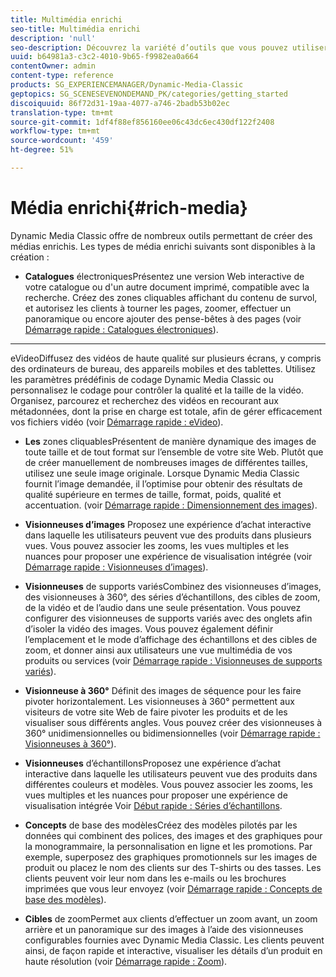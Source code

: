 ```yaml
---
title: Multimédia enrichi
seo-title: Multimédia enrichi
description: 'null'
seo-description: Découvrez la variété d’outils que vous pouvez utiliser dans Dynamic Media Classic pour créer des médias enrichis.
uuid: b64981a3-c3c2-4010-9b65-f9982ea0a664
contentOwner: admin
content-type: reference
products: SG_EXPERIENCEMANAGER/Dynamic-Media-Classic
geptopics: SG_SCENESEVENONDEMAND_PK/categories/getting_started
discoiquuid: 86f72d31-19aa-4077-a746-2badb53b02ec
translation-type: tm+mt
source-git-commit: 1df4f88ef856160ee06c43dc6ec430df122f2408
workflow-type: tm+mt
source-wordcount: '459'
ht-degree: 51%

---
```



# Média enrichi{#rich-media}

Dynamic Media Classic offre de nombreux outils permettant de créer des médias enrichis. Les types de média enrichi suivants sont disponibles à la création :

* **Catalogues**
électroniquesPrésentez une version Web interactive de votre catalogue ou d&#39;un autre document imprimé, compatible avec la recherche. Créez des zones cliquables affichant du contenu de survol, et autorisez les clients à tourner les pages, zoomer, effectuer un panoramique ou encore ajouter des pense-bêtes à des pages (voir [Démarrage rapide : Catalogues électroniques](/help/quick-start-ecatalog.md)).

* ****
eVideoDiffusez des vidéos de haute qualité sur plusieurs écrans, y compris des ordinateurs de bureau, des appareils mobiles et des tablettes. Utilisez les paramètres prédéfinis de codage Dynamic Media Classic ou personnalisez le codage pour contrôler la qualité et la taille de la vidéo. Organisez, parcourez et recherchez des vidéos en recourant aux métadonnées, dont la prise en charge est totale, afin de gérer efficacement vos fichiers vidéo (voir [Démarrage rapide : eVideo](/help/quick-start-video.md)).

* **Les**
zones cliquablesPrésentent de manière dynamique des images de toute taille et de tout format sur l’ensemble de votre site Web. Plutôt que de créer manuellement de nombreuses images de différentes tailles, utilisez une seule image originale. Lorsque Dynamic Media Classic fournit l’image demandée, il l’optimise pour obtenir des résultats de qualité supérieure en termes de taille, format, poids, qualité et accentuation. (voir [Démarrage rapide : Dimensionnement des images](/help/quick-start-image-sizing.md)).

* **Visionneuses d’images**
Proposez une expérience d’achat interactive dans laquelle les utilisateurs peuvent vue des produits dans plusieurs vues. Vous pouvez associer les zooms, les vues multiples et les nuances pour proposer une expérience de visualisation intégrée (voir [Démarrage rapide : Visionneuses d’images](/help/quick-start-image-sets.md)).

* **Visionneuses**
de supports variésCombinez des visionneuses d’images, des visionneuses à 360°, des séries d’échantillons, des cibles de zoom, de la vidéo et de l’audio dans une seule présentation. Vous pouvez configurer des visionneuses de supports variés avec des onglets afin d’isoler la vidéo des images. Vous pouvez également définir l’emplacement et le mode d’affichage des échantillons et des cibles de zoom, et donner ainsi aux utilisateurs une vue multimédia de vos produits ou services (voir [Démarrage rapide : Visionneuses de supports variés](/help/quick-start-mixed-media-sets.md)).

* **Visionneuse à 360°**
Définit des images de séquence pour les faire pivoter horizontalement. Les visionneuses à 360° permettent aux visiteurs de votre site Web de faire pivoter les produits et de les visualiser sous différents angles. Vous pouvez créer des visionneuses à 360° unidimensionnelles ou bidimensionnelles (voir [Démarrage rapide : Visionneuses à 360°](/help/quick-start-spin-sets.md)).

* **Visionneuses**
d’échantillonsProposez une expérience d’achat interactive dans laquelle les utilisateurs peuvent vue des produits dans différentes couleurs et modèles. Vous pouvez associer les zooms, les vues multiples et les nuances pour proposer une expérience de visualisation intégrée Voir [Début rapide : Séries d’échantillons](/help/quick-start-swatch-sets.md).

* **Concepts**
de base des modèlesCréez des modèles pilotés par les données qui combinent des polices, des images et des graphiques pour la monogrammaire, la personnalisation en ligne et les promotions. Par exemple, superposez des graphiques promotionnels sur les images de produit ou placez le nom des clients sur des T-shirts ou des tasses. Les clients peuvent voir leur nom dans les e-mails ou les brochures imprimées que vous leur envoyez (voir [Démarrage rapide : Concepts de base des modèles](/help/quick-start-template-basics.md)).

* **Cibles**
de zoomPermet aux clients d’effectuer un zoom avant, un zoom arrière et un panoramique sur des images à l’aide des visionneuses configurables fournies avec Dynamic Media Classic. Les clients peuvent ainsi, de façon rapide et interactive, visualiser les détails d’un produit en haute résolution (voir [Démarrage rapide : Zoom](/help/quick-start-zoom.md)).
